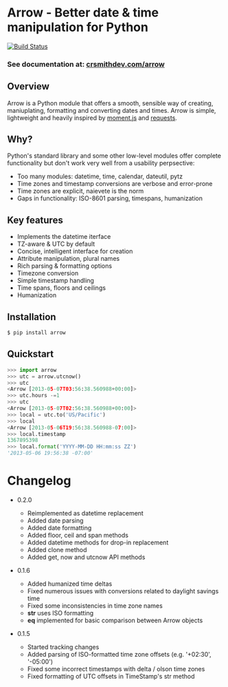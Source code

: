 # Arrow - Better date & time manipulation for Python
[![Build Status](https://travis-ci.org/crsmithdev/arrow.png)](https://travis-ci.org/crsmithdev/arrow)

### See documentation at:  [crsmithdev.com/arrow](http://crsmithdev.com/arrow)

## Overview

Arrow is a Python module that offers a smooth, sensible way of creating, maniuplating, formatting and converting dates and times.  Arrow is simple, lightweight and heavily inspired by [moment.js](https://github.com/timrwood/moment/) and [requests](https://github.com/kennethreitz/requests).

## Why?

Python's standard library and some other low-level modules offer complete functionality but don't work very well from a usability perpsective:

* Too many modules:  datetime, time, calendar, dateutil, pytz
* Time zones and timestamp conversions are verbose and error-prone
* Time zones are explicit, naievete is the norm
* Gaps in functionality:  ISO-8601 parsing, timespans, humanization

## Key features

* Implements the datetime iterface
* TZ-aware & UTC by default
* Concise, intelligent interface for creation
* Attribute manipulation, plural names
* Rich parsing & formatting options
* Timezone conversion
* Simple timestamp handling
* Time spans, floors and ceilings
* Humanization

## Installation
```bash
$ pip install arrow
```

## Quickstart
```python
>>> import arrow
>>> utc = arrow.utcnow()
>>> utc
<Arrow [2013-05-07T03:56:38.560988+00:00]>
>>> utc.hours -=1
>>> utc
<Arrow [2013-05-07T02:56:38.560988+00:00]>
>>> local = utc.to('US/Pacific')
>>> local
<Arrow [2013-05-06T19:56:38.560988-07:00]>
>>> local.timestamp
1367895398
>>> local.format('YYYY-MM-DD HH:mm:ss ZZ')
'2013-05-06 19:56:38 -07:00'
```

Changelog
=========

* 0.2.0
  * Reimplemented as datetime replacement
  * Added date parsing
  * Added date formatting
  * Added floor, ceil and span methods
  * Added datetime methods for drop-in replacement
  * Added clone method
  * Added get, now and utcnow API methods

* 0.1.6
  * Added humanized time deltas
  * Fixed numerous issues with conversions related to daylight savings time
  * Fixed some inconsistencies in time zone names
  * __str__ uses ISO formatting
  * __eq__ implemented for basic comparison between Arrow objects

* 0.1.5

  * Started tracking changes
  * Added parsing of ISO-formatted time zone offsets (e.g. '+02:30', '-05:00')
  * Fixed some incorrect timestamps with delta / olson time zones
  * Fixed formatting of UTC offsets in TimeStamp's str method

